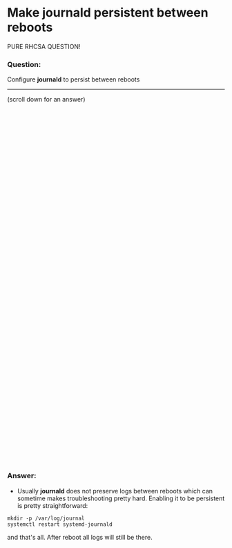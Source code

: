 # Make journald persistent between reboots

PURE RHCSA QUESTION!

### Question:
Configure **journald** to persist between reboots

***
(scroll down for an answer)

<br/><br/><br/><br/><br/><br/><br/><br/><br/><br/><br/><br/><br/><br/><br/><br/><br/><br/><br/><br/><br/><br/><br/><br/>
<br/><br/><br/><br/><br/><br/><br/><br/><br/><br/><br/><br/><br/><br/><br/><br/><br/><br/><br/><br/><br/><br/><br/><br/>

### Answer:

* Usually **journald** does not preserve logs between reboots which can sometime makes troubleshooting pretty hard. 
 Enabling it to be persistent is pretty straightforward:

```
mkdir -p /var/log/journal
systemctl restart systemd-journald
```

and that's all. After reboot all logs will still be there.